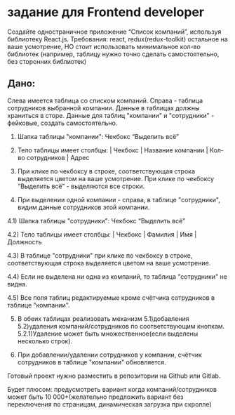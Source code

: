 # задание для Frontend developer

Создайте одностраничное приложение “Список компаний”,
используя библиотеку React.js.
Требования: react, redux(redux-toolkit) остальное на ваше усмотрение,
  НО стоит использовать минимальное кол-во библиотек
  (например, таблицу нужно точно сделать самостоятельно, без сторонних библиотек)
## Дано:
Слева имеется таблица со списком компаний.
Справа - таблица сотрудников выбранной компании.
Данные в таблицах должны храниться в сторе.
Данные для таблиц "компании" и "сотрудники" - фейковые, создать самостоятельно.

1) Шапка таблицы "компании": Чекбокс “Выделить всё”
2) Тело таблицы имеет столбцы: | Чекбокс | Название компании | Кол-во сотрудников | Адрес

3) При клике по чекбоксу в строке, соответствующая строка выделяется цветом на ваше усмотрение. При клике по чекбоксу “Выделить всё” - выделяются все строки.

4) При выделении одной компании - справа, в таблице "сотрудники", видим данные сотрудников этой компании.

  4.1) Шапка таблицы "сотрудники": Чекбокс “Выделить всё”

  4.2) Тело таблицы имеет столбцы: | Чекбокс | Фамилия | Имя | Должность

  4.3) В таблице "сотрудники" при клике по чекбоксу в строке, соответствующая строка выделяется цветом на ваше усмотрение.

  4.4) Если не выделена ни одна из компаний, то таблица "сотрудники" не видна.

  4.5) Все поля таблиц редактируемые кроме счётчика сотрудников в таблице "компании".

5) В обеих таблицах реализовать механизм
  5.1)добавления
  5.2)удаления компаний/сотрудников по соответствующим кнопкам.
    5.2.1)Удаление может быть множественное(если выделены несколько строк).

6) При добавлении/удалении сотрудников у компании, счётчик сотрудников в таблице "компании" обновляется.

Готовый проект нужно разместить в репозитории на Github или Gitlab.

Будет плюсом: предусмотреть вариант когда компаний/сотрудников может быть 10 000+(желательно предложить вариант без переключения по страницам, динамическая загрузка при скролле)
